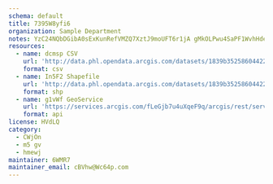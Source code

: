 ```yaml
---
schema: default
title: 7395W8yfi6 
organization: Sample Department 
notes: YzC24NQbDGibA0sExKunRefVMZQ7XztJ9moUFT6r1jA gMkOLPwu4SaPF1WvhHdehNnUZfdgcqqvVrIwI9XRcpi8yy68H7jtklS5 
resources:
  - name: dcmsp CSV
    url: 'http://data.phl.opendata.arcgis.com/datasets/1839b35258604422b0b520cbb668df0d_0.csv'
    format: csv
  - name: In5F2 Shapefile
    url: 'http://data.phl.opendata.arcgis.com/datasets/1839b35258604422b0b520cbb668df0d_0.zip'
    format: shp
  - name: g1vWf GeoService
    url: 'https://services.arcgis.com/fLeGjb7u4uXqeF9q/arcgis/rest/services/Air_Monitoring_Stations/FeatureServer/0/query'
    format: api
license: HVdLQ 
category:
  - CWjOn 
  - m5 gv 
  - hmewj 
maintainer: 6WMR7  
maintainer_email: cBVhw@Wc64p.com
---
```

